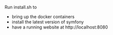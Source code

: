 Run install.sh to 
- bring up the docker containers
- install the latest version of symfony
- have a running website at http://localhost:8080
